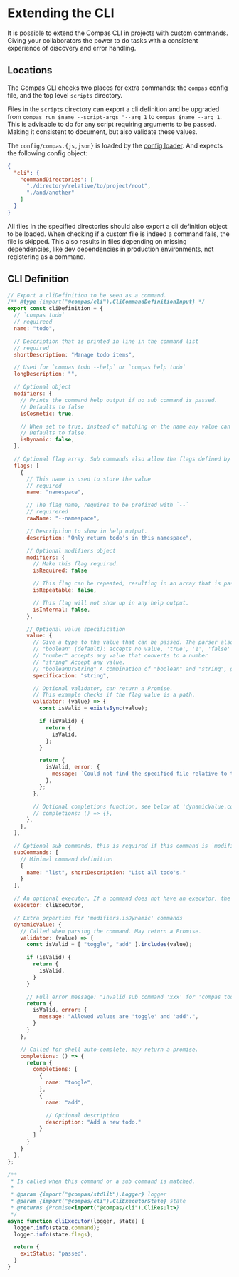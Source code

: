 # Extending the CLI

It is possible to extend the Compas CLI in projects with custom commands. Giving
your collaborators the power to do tasks with a consistent experience of
discovery and error handling.

## Locations

The Compas CLI checks two places for extra commands: the `compas` config file,
and the top level `scripts` directory.

Files in the `scripts` directory can export a cli definition and be upgraded
from `compas run $name --script-args "--arg 1` to `compas $name --arg 1`. This
is advisable to do for any script requiring arguments to be passed. Making it
consistent to document, but also validate these values.

The `config/compas.{js,json}` is loaded by the
[config loader](/features/config-files.html#config-loader). And expects the
following config object:

```json
{
  "cli": {
    "commandDirectories": [
      "./directory/relative/to/project/root",
      "./and/another"
    ]
  }
}
```

All files in the specified directories should also export a cli definition
object to be loaded. When checking if a custom file is indeed a command fails,
the file is skipped. This also results in files depending on missing
dependencies, like dev dependencies in production environments, not registering
as a command.

## CLI Definition

```js
// Export a cliDefinition to be seen as a command.
/** @type {import("@compas/cli").CliCommandDefinitionInput} */
export const cliDefinition = {
  // `compas todo`
  // requireed
  name: "todo",

  // Description that is printed in line in the command list
  // required
  shortDescription: "Manage todo items",

  // Used for `compas todo --help` or `compas help todo`
  longDescription: "",

  // Optional object
  modifiers: {
    // Prints the command help output if no sub command is passed.
    // Defaults to false
    isCosmetic: true,

    // When set to true, instead of matching on the name any value can be passed, i.e `compas run generate`, `compas run foo`.
    // Defaults to false.
    isDynamic: false,
  },

  // Optional flag array. Sub commands also allow the flags defined by their parents.
  flags: [
    {
      // This name is used to store the value
      // required
      name: "namespace",

      // The flag name, requires to be prefixed with `--`
      // requirered
      rawName: "--namespace",

      // Description to show in help output.
      description: "Only return todo's in this namespace",

      // Optional modifiers object
      modifiers: {
        // Make this flag required.
        isRequired: false

        // This flag can be repeated, resulting in an array that is passed to the executor.
        isRepeatable: false,

        // This flag will not show up in any help output.
        isInternal: false,
      },

      // Optional value specification
      value: {
        // Give a type to the value that can be passed. The parser also does the conversion.
        // "boolean" (default): accepts no value, 'true', '1', 'false' and '0'.
        // "number" accepts any value that converts to a number
        // "string" Accept any value.
        // "booleanOrString" A combination of "boolean" and "string", giving the "boolean" parser precedence.
        specification: "string",

        // Optional validator, can return a Promise.
        // This example checks if the flag value is a path.
        validator: (value) => {
          const isValid = existsSync(value);

          if (isValid) {
            return {
              isValid,
            };
          }

          return {
            isValid, error: {
              message: `Could not find the specified file relative to the current working directory. Make sure it exists.`,
            },
          };
        },

        // Optional completions function, see below at 'dynamicValue.completions'.
        // completions: () => {},
      },
    },
  ],

  // Optional sub commands, this is required if this command is `modifiers.isCosmetic`.
  subCommands: [
    // Minimal command definition
    {
      name: "list", shortDescription: "List all todo's."
    }
  ],

  // An optional executor. If a command does not have an executor, the executor of it's (recursive) parent is used.
  executor: cliExecutor,

  // Extra prperties for 'modifiers.isDynamic' commands
  dynamicValue: {
    // Called when parsing the command. May return a Promise.
    validator: (value) => {
      const isValid = [ "toggle", "add" ].includes(value);

      if (isValid) {
        return {
          isValid,
        }
      }

      // Full error message: "Invalid sub command 'xxx' for 'compas todo'. Allowed values are 'toggle' and 'add'.
      return {
        isValid, error: {
          message: "Allowed values are 'toggle' and 'add'.",
        }
      }
    },

    // Called for shell auto-complete, may return a promise.
    completions: () => {
      return {
        completions: [
          {
            name: "toogle",
          },
          {
            name: "add",

            // Optional description
            description: "Add a new todo."
          }
        ]
      }
    }
  },
};

/**
 * Is called when this command or a sub command is matched.
 *
 * @param {import("@compas/stdlib").Logger} logger
 * @param {import("@compas/cli").CliExecutorState} state
 * @returns {Promise<import("@compas/cli").CliResult>}
 */
async function cliExecutor(logger, state) {
  logger.info(state.command);
  logger.info(state.flags);

  return {
    exitStatus: "passed",
  }
}
```
